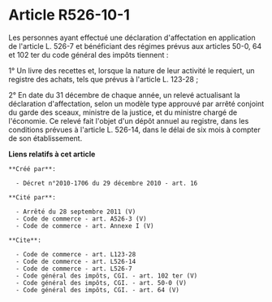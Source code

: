 # Article R526-10-1

Les personnes ayant effectué une déclaration d'affectation en application de l'article L. 526-7 et bénéficiant des régimes
prévus aux articles 50-0, 64 et 102 ter du code général des impôts tiennent :

1° Un livre des recettes et, lorsque la nature de leur activité le requiert, un registre des achats, tels que prévus à
l'article L. 123-28 ;

2° En date du 31 décembre de chaque année, un relevé actualisant la déclaration d'affectation, selon un modèle type approuvé
par arrêté conjoint du garde des sceaux, ministre de la justice, et du ministre chargé de l'économie. Ce relevé fait l'objet
d'un dépôt annuel au registre, dans les conditions prévues à l'article L. 526-14, dans le délai de six mois à compter de son
établissement.

**Liens relatifs à cet article**

	**Créé par**:

	  - Décret n°2010-1706 du 29 décembre 2010 - art. 16

	**Cité par**:

	  - Arrêté du 28 septembre 2011 (V)
	  - Code de commerce - art. A526-3 (V)
	  - Code de commerce - art. Annexe I (V)

	**Cite**:

	  - Code de commerce - art. L123-28
	  - Code de commerce - art. L526-14
	  - Code de commerce - art. L526-7
	  - Code général des impôts, CGI. - art. 102 ter (V)
	  - Code général des impôts, CGI. - art. 50-0 (V)
	  - Code général des impôts, CGI. - art. 64 (V)

